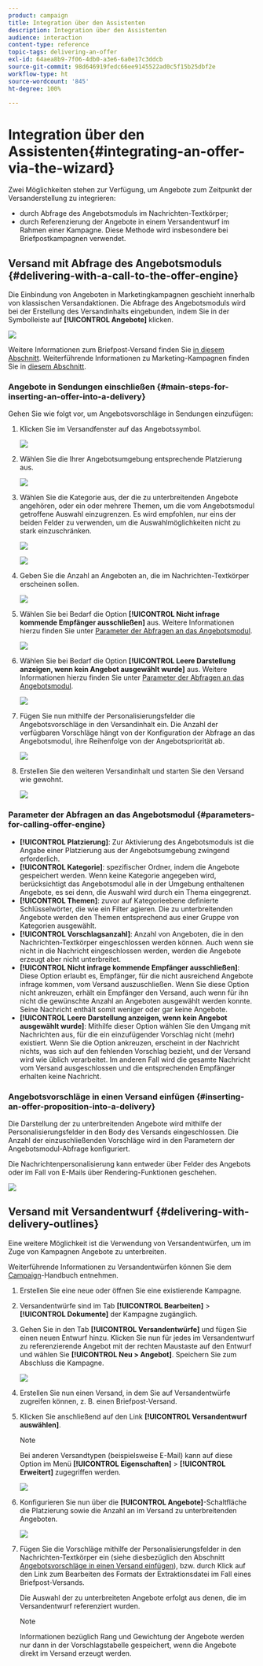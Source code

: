 ```yaml
---
product: campaign
title: Integration über den Assistenten
description: Integration über den Assistenten
audience: interaction
content-type: reference
topic-tags: delivering-an-offer
exl-id: 64aea8b9-7f06-4db0-a3e6-6a0e17c3ddcb
source-git-commit: 98d646919fedc66ee9145522ad0c5f15b25dbf2e
workflow-type: ht
source-wordcount: '845'
ht-degree: 100%

---
```


# Integration über den Assistenten{#integrating-an-offer-via-the-wizard}

Zwei Möglichkeiten stehen zur Verfügung, um Angebote zum Zeitpunkt der Versanderstellung zu integrieren:

* durch Abfrage des Angebotsmoduls im Nachrichten-Textkörper;
* durch Referenzierung der Angebote in einem Versandentwurf im Rahmen einer Kampagne. Diese Methode wird insbesondere bei Briefpostkampagnen verwendet.

## Versand mit Abfrage des Angebotsmoduls {#delivering-with-a-call-to-the-offer-engine}

Die Einbindung von Angeboten in Marketingkampagnen geschieht innerhalb von klassischen Versandaktionen. Die Abfrage des Angebotsmoduls wird bei der Erstellung des Versandinhalts eingebunden, indem Sie in der Symbolleiste auf **[!UICONTROL Angebote]** klicken.

![](assets/offer_delivery_009.png)

Weitere Informationen zum Briefpost-Versand finden Sie [in diesem Abschnitt](../../delivery/using/about-direct-mail-channel.md). Weiterführende Informationen zu Marketing-Kampagnen finden Sie in [diesem Abschnitt](../../campaign/using/setting-up-marketing-campaigns.md).

### Angebote in Sendungen einschließen {#main-steps-for-inserting-an-offer-into-a-delivery}

Gehen Sie wie folgt vor, um Angebotsvorschläge in Sendungen einzufügen:

1. Klicken Sie im Versandfenster auf das Angebotssymbol.

   ![](assets/offer_delivery_001.png)

1. Wählen Sie die Ihrer Angebotsumgebung entsprechende Platzierung aus.

   ![](assets/offer_delivery_002.png)

1. Wählen Sie die Kategorie aus, der die zu unterbreitenden Angebote angehören, oder ein oder mehrere Themen, um die vom Angebotsmodul getroffene Auswahl einzugrenzen. Es wird empfohlen, nur eins der beiden Felder zu verwenden, um die Auswahlmöglichkeiten nicht zu stark einzuschränken.

   ![](assets/offer_delivery_003.png)

   ![](assets/offer_delivery_004.png)

1. Geben Sie die Anzahl an Angeboten an, die im Nachrichten-Textkörper erscheinen sollen.

   ![](assets/offer_delivery_005.png)

1. Wählen Sie bei Bedarf die Option **[!UICONTROL Nicht infrage kommende Empfänger ausschließen]** aus. Weitere Informationen hierzu finden Sie unter [Parameter der Abfragen an das Angebotsmodul](#parameters-for-calling-offer-engine).

   ![](assets/offer_delivery_006.png)

1. Wählen Sie bei Bedarf die Option **[!UICONTROL Leere Darstellung anzeigen, wenn kein Angebot ausgewählt wurde]** aus. Weitere Informationen hierzu finden Sie unter [Parameter der Abfragen an das Angebotsmodul](#parameters-for-calling-offer-engine).

   ![](assets/offer_delivery_007.png)

1. Fügen Sie nun mithilfe der Personalisierungsfelder die Angebotsvorschläge in den Versandinhalt ein. Die Anzahl der verfügbaren Vorschläge hängt von der Konfiguration der Abfrage an das Angebotsmodul, ihre Reihenfolge von der Angebotspriorität ab.

   ![](assets/offer_delivery_008.png)

1. Erstellen Sie den weiteren Versandinhalt und starten Sie den Versand wie gewohnt.

   ![](assets/offer_delivery_010.png)

### Parameter der Abfragen an das Angebotsmodul {#parameters-for-calling-offer-engine}

* **[!UICONTROL Platzierung]**: Zur Aktivierung des Angebotsmoduls ist die Angabe einer Platzierung aus der Angebotsumgebung zwingend erforderlich.
* **[!UICONTROL Kategorie]**: spezifischer Ordner, indem die Angebote gespeichert werden. Wenn keine Kategorie angegeben wird, berücksichtigt das Angebotsmodul alle in der Umgebung enthaltenen Angebote, es sei denn, die Auswahl wird durch ein Thema eingegrenzt.
* **[!UICONTROL Themen]**: zuvor auf Kategorieebene definierte Schlüsselwörter, die wie ein Filter agieren. Die zu unterbreitenden Angebote werden den Themen entsprechend aus einer Gruppe von Kategorien ausgewählt.
* **[!UICONTROL Vorschlagsanzahl]**: Anzahl von Angeboten, die in den Nachrichten-Textkörper eingeschlossen werden können. Auch wenn sie nicht in die Nachricht eingeschlossen werden, werden die Angebote erzeugt aber nicht unterbreitet.
* **[!UICONTROL Nicht infrage kommende Empfänger ausschließen]**: Diese Option erlaubt es, Empfänger, für die nicht ausreichend Angebote infrage kommen, vom Versand auszuschließen. Wenn Sie diese Option nicht ankreuzen, erhält ein Empfänger den Versand, auch wenn für ihn nicht die gewünschte Anzahl an Angeboten ausgewählt werden konnte. Seine Nachricht enthält somit weniger oder gar keine Angebote.
* **[!UICONTROL Leere Darstellung anzeigen, wenn kein Angebot ausgewählt wurde]**: Mithilfe dieser Option wählen Sie den Umgang mit Nachrichten aus, für die ein einzufügender Vorschlag nicht (mehr) existiert. Wenn Sie die Option ankreuzen, erscheint in der Nachricht nichts, was sich auf den fehlenden Vorschlag bezieht, und der Versand wird wie üblich verarbeitet. Im anderen Fall wird die gesamte Nachricht vom Versand ausgeschlossen und die entsprechenden Empfänger erhalten keine Nachricht.

### Angebotsvorschläge in einen Versand einfügen {#inserting-an-offer-proposition-into-a-delivery}

Die Darstellung der zu unterbreitenden Angebote wird mithilfe der Personalisierungsfelder in den Body des Versands eingeschlossen. Die Anzahl der einzuschließenden Vorschläge wird in den Parametern der Angebotsmodul-Abfrage konfiguriert.

Die Nachrichtenpersonalisierung kann entweder über Felder des Angebots oder im Fall von E-Mails über Rendering-Funktionen geschehen.

![](assets/offer_delivery_011.png)

## Versand mit Versandentwurf {#delivering-with-delivery-outlines}

Eine weitere Möglichkeit ist die Verwendung von Versandentwürfen, um im Zuge von Kampagnen Angebote zu unterbreiten.

Weiterführende Informationen zu Versandentwürfen können Sie dem [Campaign](../../campaign/using/marketing-campaign-deliveries.md#associating-and-structuring-resources-linked-via-a-delivery-outline)-Handbuch entnehmen.

1. Erstellen Sie eine neue oder öffnen Sie eine existierende Kampagne.
1. Versandentwürfe sind im Tab **[!UICONTROL Bearbeiten]** > **[!UICONTROL Dokumente]** der Kampagne zugänglich.
1. Gehen Sie in den Tab **[!UICONTROL Versandentwürfe]** und fügen Sie einen neuen Entwurf hinzu. Klicken Sie nun für jedes im Versandentwurf zu referenzierende Angebot mit der rechten Maustaste auf den Entwurf und wählen Sie **[!UICONTROL Neu > Angebot]**. Speichern Sie zum Abschluss die Kampagne.

   ![](assets/int_compo_offre1.png)

1. Erstellen Sie nun einen Versand, in dem Sie auf Versandentwürfe zugreifen können, z. B. einen Briefpost-Versand.
1. Klicken Sie anschließend auf den Link **[!UICONTROL Versandentwurf auswählen]**.

   >[!NOTE]
   >
   >Bei anderen Versandtypen (beispielsweise E-Mail) kann auf diese Option im Menü **[!UICONTROL Eigenschaften]** > **[!UICONTROL Erweitert]** zugegriffen werden.

   ![](assets/int_compo_offre2.png)

1. Konfigurieren Sie nun über die **[!UICONTROL Angebote]**-Schaltfläche die Platzierung sowie die Anzahl an im Versand zu unterbreitenden Angeboten.

   ![](assets/int_compo_offre3.png)

1. Fügen Sie die Vorschläge mithilfe der Personalisierungsfelder in den Nachrichten-Textkörper ein (siehe diesbezüglich den Abschnitt [Angebotsvorschläge in einen Versand einfügen](#inserting-an-offer-proposition-into-a-delivery)), bzw. durch Klick auf den Link zum Bearbeiten des Formats der Extraktionsdatei im Fall eines Briefpost-Versands.

   Die Auswahl der zu unterbreiteten Angebote erfolgt aus denen, die im Versandentwurf referenziert wurden.

   >[!NOTE]
   >
   >Informationen bezüglich Rang und Gewichtung der Angebote werden nur dann in der Vorschlagstabelle gespeichert, wenn die Angebote direkt im Versand erzeugt werden.

